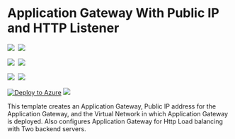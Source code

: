 # Application Gateway With Public IP and HTTP Listener

<IMG SRC="https://azbotstorage.blob.core.windows.net/badges/101-application-gateway-public-ip/PublicLastTestDate.svg" />&nbsp;
<IMG SRC="https://azbotstorage.blob.core.windows.net/badges/101-application-gateway-public-ip/PublicDeployment.svg" />&nbsp;

<IMG SRC="https://azbotstorage.blob.core.windows.net/badges/101-application-gateway-public-ip/FairfaxLastTestDate.svg" />&nbsp;
<IMG SRC="https://azbotstorage.blob.core.windows.net/badges/101-application-gateway-public-ip/FairfaxDeployment.svg" />&nbsp;

<IMG SRC="https://azbotstorage.blob.core.windows.net/badges/101-application-gateway-public-ip/BestPracticeResult.svg" />&nbsp;
<IMG SRC="https://azbotstorage.blob.core.windows.net/badges/101-application-gateway-public-ip/CredScanResult.svg" />&nbsp;

[![Deploy to Azure](http://azuredeploy.net/deploybutton.png)](https://portal.azure.com/#create/Microsoft.Template/uri/https%3A%2F%2Fraw.githubusercontent.com%2FAzure%2Fazure-quickstart-templates%2Fmaster%2F101-application-gateway-public-ip%2Fazuredeploy.json)
<a href="http://armviz.io/#/?load=https%3A%2F%2Fraw.githubusercontent.com%2FAzure%2Fazure-quickstart-templates%2Fmaster%2F101-application-gateway-public-ip%2Fazuredeploy.json" target="_blank">
    <img src="http://armviz.io/visualizebutton.png"/>
</a>

This template creates an Application Gateway, Public IP address for the Application Gateway, and the Virtual Network in which Application Gateway is deployed. Also configures Application Gateway for Http Load balancing with Two backend servers.
